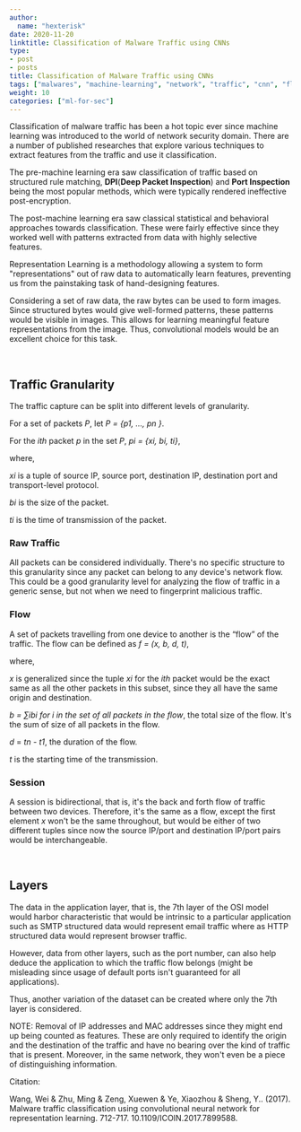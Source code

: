 ```yaml
---
author:
  name: "hexterisk"
date: 2020-11-20
linktitle: Classification of Malware Traffic using CNNs
type:
- post
- posts
title: Classification of Malware Traffic using CNNs
tags: ["malwares", "machine-learning", "network", "traffic", "cnn", "flow"]
weight: 10
categories: ["ml-for-sec"]
---
```


Classification of malware traffic has been a hot topic ever since machine learning was introduced to the world of network security domain. There are a number of published researches that explore various techniques to extract features from the traffic and use it classification.

The pre-machine learning era saw classification of traffic based on structured rule matching, **DPI**(**Deep Packet Inspection**) and **Port Inspection** being the most popular methods, which were typically rendered ineffective post-encryption.

The post-machine learning era saw classical statistical and behavioral approaches towards classification. These were fairly effective since they worked well with patterns extracted from data with highly selective features.

Representation Learning is a methodology allowing a system to form "representations" out of raw data to automatically learn features, preventing us from the painstaking task of hand-designing features.

Considering a set of raw data, the raw bytes can be used to form images. Since structured bytes would give well-formed patterns, these patterns would be visible in images. This allows for learning meaningful feature representations from the image. Thus, convolutional models would be an excellent choice for this task.

&nbsp;

## Traffic Granularity

The traffic capture can be split into different levels of granularity.

For a set of packets _P_, let _P = {p1, …, pn }_.

For the _ith_ packet _p_ in the set _P_, _pi = {xi, bi, ti}_, 

where,

_xi_ is a tuple of source IP, source port, destination IP, destination port and transport-level protocol.

_bi_ is the size of the packet.

_ti_ is the time of transmission of the packet.

### Raw Traffic

All packets can be considered individually. There's no specific structure to this granularity since any packet can belong to any device's network flow. This could be a good granularity level for analyzing the flow of traffic in a generic sense, but not when we need to fingerprint malicious traffic.

### Flow

A set of packets travelling from one device to another is the “flow” of the traffic. The flow can be defined as _f = (x, b, d, t)_,

where, 

_x_ is generalized since the tuple _xi_ for the _ith_ packet would be the exact same as all the other packets in this subset, since they all have the same origin and destination.

_b = ∑ibi for i in the set of all packets in the flow_, the total size of the flow. It's the sum of size of all packets in the flow.

_d_ = _tn - t1_, the duration of the flow.

_t_ is the starting time of the transmission.

### Session

A session is bidirectional, that is, it's the back and forth flow of traffic between two devices. Therefore, it's the same as a flow, except the first element _x_ won't be the same throughout, but would be either of two different tuples since now the source IP/port and destination IP/port pairs would be interchangeable.

&nbsp;

## Layers

The data in the application layer, that is, the 7th layer of the OSI model would harbor characteristic that would be intrinsic to a particular application such as SMTP structured data would represent email traffic where as HTTP structured data would represent browser traffic.

However, data from other layers, such as the port number, can also help deduce the application to which the traffic flow belongs (might be misleading since usage of default ports isn't guaranteed for all applications).

Thus, another variation of the dataset can be created where only the 7th layer is considered.

NOTE: Removal of IP addresses and MAC addresses since they might end up being counted as features. These are only required to identify the origin and the destination of the traffic and have no bearing over the kind of traffic that is present. Moreover, in the same network, they won't even be a piece of distinguishing information.



Citation:

Wang, Wei & Zhu, Ming & Zeng, Xuewen & Ye, Xiaozhou & Sheng, Y.. (2017). Malware traffic classification using convolutional neural network for representation learning. 712-717. 10.1109/ICOIN.2017.7899588.